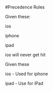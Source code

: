 #Precedence Rules

Given these:

ios

iphone

ipad


ios will never get hit

Given these

ios  - Used for iphone

ipad - Use for iPad



